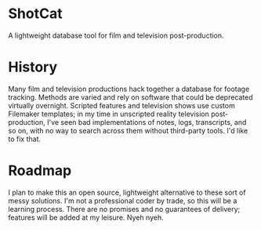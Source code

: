 # ShotCat
A lightweight database tool for film and television post-production.

# History
Many film and television productions hack together a database for footage tracking. Methods are varied and rely on
software that could be deprecated virtually overnight. Scripted features and television shows use custom Filemaker
templates; in my time in unscripted reality television post-production, I've seen bad implementations of notes, logs,
transcripts, and so on, with no way to search across them without third-party tools. I'd like to fix that.

# Roadmap
I plan to make this an open source, lightweight alternative to these sort of messy solutions. I'm not a professional
coder by trade, so this will be a learning process. There are no promises and no guarantees of delivery; features will
be added at my leisure. Nyeh nyeh.
